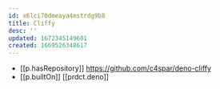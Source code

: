```yaml
---
id: x6lci70dmeaya4mstrdg9b8
title: Cliffy
desc: ''
updated: 1672345149601
created: 1669526348617
---
```


- [[p.hasRepository]] https://github.com/c4spar/deno-cliffy
- [[p.builtOn]] [[prdct.deno]] 